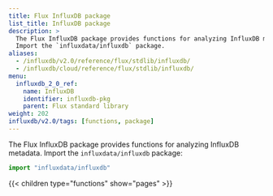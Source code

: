 ```yaml
---
title: Flux InfluxDB package
list_title: InfluxDB package
description: >
  The Flux InfluxDB package provides functions for analyzing InfluxDB metadata.
  Import the `influxdata/influxdb` package.
aliases:
  - /influxdb/v2.0/reference/flux/stdlib/influxdb/
  - /influxdb/cloud/reference/flux/stdlib/influxdb/
menu:
  influxdb_2_0_ref:
    name: InfluxDB
    identifier: influxdb-pkg
    parent: Flux standard library
weight: 202
influxdb/v2.0/tags: [functions, package]
---
```


The Flux InfluxDB package provides functions for analyzing InfluxDB metadata.
Import the `influxdata/influxdb` package:

```js
import "influxdata/influxdb"
```

{{< children type="functions" show="pages" >}}
